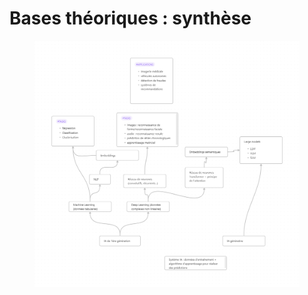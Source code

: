 # Bases théoriques : synthèse

<figure><img src="../.gitbook/assets/1_IA.png" alt=""><figcaption></figcaption></figure>

